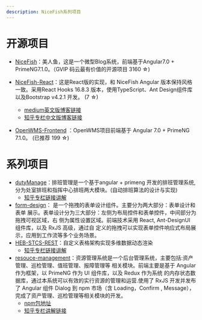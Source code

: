 ```yaml
---
description: NiceFish系列项目
---
```


# 开源项目

 * [NiceFish]( https://gitee.com/mumu-osc/NiceFish)：美人鱼，这是一个微型Blog系统，前端基于Angular7.0 + PrimeNG7.1.0。（GVIP 码云最有价值的开源项目 3160 ☆)  

 * [NiceFish-React]( https://gitee.com/mumu-osc/NiceFish-React)：这是React版的实现，和 NiceFish Angular 版本保持风格一致。采用React Hooks 16.8.3 版本，使用TypeScript、Ant Design组件库以及Bootstrap v4.2.1 开发。  (7 ☆)   
    - [medium英文版博客链接](https://link.medium.com/qGycbXAavX)
    - [知乎专栏中文版博客链接](https://zhuanlan.zhihu.com/p/63524491)  
 * [OpenWMS-Frontend](https://gitee.com/mumu-osc/OpenWMS-Frontend)  ：OpenWMS项目前端基于 Angular 7.0 + PrimeNG 7.1.0。  (已推荐 199 ☆)

# 系列项目

* [dutyManage](https://gitee.com/yanyunchangfeng/duty-manage)：排班管理是一个基于angular + primeng 开发的排班管理系统,分为处室排班和指挥中心排班两大模块。(自动排班算法的设计与实现)
    - [知乎专栏链接讲解](https://zhuanlan.zhihu.com/p/63495549)  
* [form-design](https://gitee.com/yanyunchangfeng/form-design)：  是一个拖拽的表单设计组件。主要分为两大部分：表单设计和表单
展示。表单设计分为三大部分：左侧为布局控件和表单控件，中间部分为拖拽可视区域，右
侧为属性设置区域。前端技术采用 React, Ant-DesignUI 组件库，以及 RxJS 高级，通过自
定义的拖拽可以实现表单控件响应式布局展示，应用到工作流等多个业务场景。
* [HEB-STCS-REST](https://gitee.com/yanyunchangfeng/HEB_STCS_REST)：自定义表格架构实现多维数据动态渲染 
     - [知乎专栏链接讲解](https://zhuanlan.zhihu.com/p/63818193)
* [resouce-management](https://gitee.com/yanyunchangfeng/resource-management)：资源管理系统是一个后台管理系统，主要包括:资产管理、巡检管理、值班管理、报障管理等
相关模块。前端主要是基于 Angular 作为框架，以 PrimeNG 作为 UI 组件库，以及 Redux 作为系统
的内存状态数据库，通过本系统可以有效的实行资源的管理和运营.使用了 RxJS 开发并发布了 Angular 组件 Dialog 到 npm 市场（含 Loading，Confirm ,
Message），完成了资产管理、巡检管理等相关模块的开发。
   - [npm包地址]( https://www.npmjs.com/package/yycf-dialog)
   - [知乎专栏讲解链接]( https://zhuanlan.zhihu.com/p/66117736)